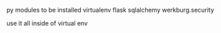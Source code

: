 py modules to be installed 
virtualenv
flask
sqlalchemy
werkburg.security

use it all inside of virtual env
